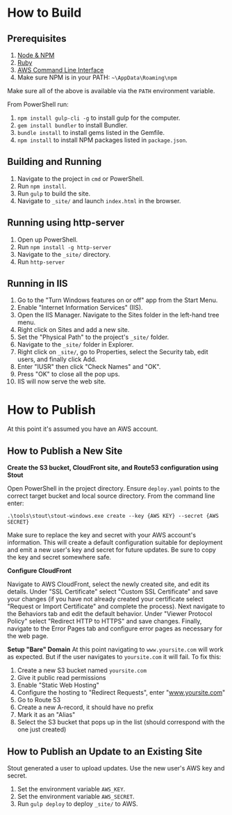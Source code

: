 How to Build
===

Prerequisites
---

  1. [Node & NPM](https://nodejs.org/)
  1. [Ruby](https://rubyinstaller.org/)
  1. [AWS Command Line Interface](http://aws.amazon.com/cli/)
  1. Make sure NPM is in your PATH: `~\AppData\Roaming\npm`

Make sure all of the above is available via the `PATH` environment variable.

From PowerShell run:

  1. `npm install gulp-cli -g` to install gulp for the computer.
  1. `gem install bundler` to install Bundler.
  1. `bundle install` to install gems listed in the Gemfile.
  1. `npm install` to install NPM packages listed in `package.json`.

Building and Running
---

  1. Navigate to the project in `cmd` or PowerShell.
  1. Run `npm install`.
  1. Run `gulp` to build the site.
  1. Navigate to `_site/` and launch `index.html` in the browser.

Running using http-server
---
  1. Open up PowerShell.
  1. Run `npm install -g http-server`
  1. Navigate to the `_site/` directory.
  1. Run `http-server`

Running in IIS
---
  1. Go to the "Turn Windows features on or off" app from the Start Menu.
  1. Enable "Internet Information Services" (IIS).
  1. Open the IIS Manager. Navigate to the Sites folder in the left-hand tree menu.
  1. Right click on Sites and add a new site.
  1. Set the "Physical Path" to the project's `_site/` folder.
  1. Navigate to the `_site/` folder in Explorer.
  1. Right click on `_site/`, go to Properties, select the Security tab, edit users, and finally click Add.
  1. Enter "IUSR" then click "Check Names" and "OK".
  1. Press "OK" to close all the pop ups.
  1. IIS will now serve the web site.

How to Publish
===
At this point it's assumed you have an AWS account.

How to Publish a New Site
---

__Create the S3 bucket, CloudFront site, and Route53 configuration using Stout__

Open PowerShell in the project directory. Ensure `deploy.yaml` points to the correct target bucket and local source directory. From the command line enter:

`.\tools\stout\stout-windows.exe create --key {AWS KEY} --secret {AWS SECRET}`

Make sure to replace the key and secret with your AWS account's information. This will create a default configuration suitable for deployment and emit a new user's key and secret for future updates. Be sure to copy the key and secret somewhere safe.

__Configure CloudFront__

Navigate to AWS CloudFront, select the newly created site, and edit its details. Under "SSL Certificate" select "Custom SSL Certificate" and save your changes (if you have not already created your certificate select "Request or Import Certificate" and complete the process). Next navigate to the Behaviors tab and edit the default behavior. Under "Viewer Protocol Policy" select "Redirect HTTP to HTTPS" and save changes.
Finally, navigate to the Error Pages tab and configure error pages as necessary for the web page.

__Setup "Bare" Domain__
At this point navigating to `www.yoursite.com` will work as expected. But if the user navigates to `yoursite.com` it will fail. To fix this:

  1. Create a new S3 bucket named `yoursite.com`
  1. Give it public read permissions
  1. Enable "Static Web Hosting"
  1. Configure the hosting to "Redirect Requests", enter "www.yoursite.com"
  1. Go to Route 53
  1. Create a new A-record, it should have no prefix
  1. Mark it as an "Alias"
  1. Select the S3 bucket that pops up in the list (should correspond with the one just created)

How to Publish an Update to an Existing Site
---

Stout generated a user to upload updates. Use the new user's AWS key and secret.

  1. Set the environment variable `AWS_KEY`.
  1. Set the environment variable `AWS_SECRET`.
  1. Run `gulp deploy` to deploy `_site/` to AWS.
